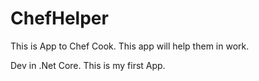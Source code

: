 # ChefHelper
This is App to Chef Cook.
This app will help them in work. 

Dev in .Net Core.
This is my first App.
